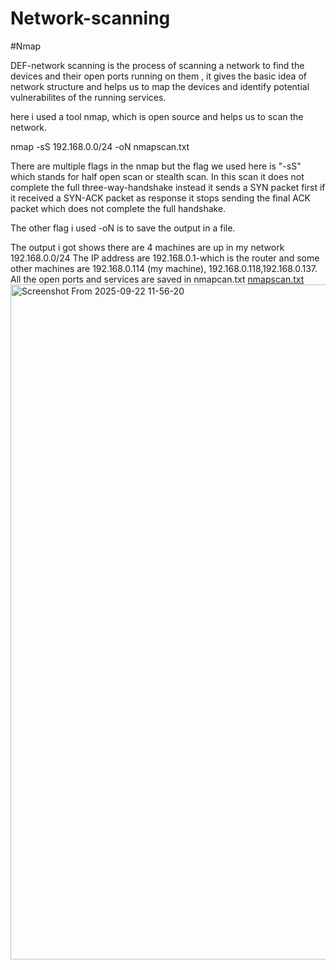 # Network-scanning
#Nmap

DEF-network scanning is the process of scanning a network to find the devices and their open ports running on them , it gives the basic idea of network structure and helps us to map the devices and identify potential vulnerabilites of the running services.


here i used a tool nmap, which is open source and helps us to scan the network.

nmap -sS 192.168.0.0/24 -oN nmapscan.txt

There are multiple flags in the nmap but the flag we used here is "-sS" which stands for half open scan or stealth scan. In this scan it does not complete the full three-way-handshake instead it sends a SYN packet first if it received  a SYN-ACK packet as response it stops sending the final ACK packet which does not complete the full handshake.

The other flag i used -oN is to save the output in a file.

The output i got shows there are 4 machines are up in my network 192.168.0.0/24
The IP address are 192.168.0.1-which is the router and some other machines are 192.168.0.114 (my machine), 192.168.0.118,192.168.0.137.
All the open ports and services are saved in nmapcan.txt [nmapscan.txt](https://github.com/user-attachments/files/22459482/nmapscan.txt)
<img width="1920" height="1080" alt="Screenshot From 2025-09-22 11-56-20" src="https://github.com/user-attachments/assets/ec87ae08-4ba8-42d1-be50-bc84c0035762" />

